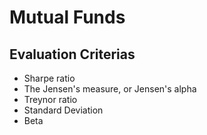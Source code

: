 # Mutual Funds

## Evaluation Criterias
- Sharpe ratio
- The Jensen's measure, or Jensen's alpha
- Treynor ratio
- Standard Deviation
- Beta